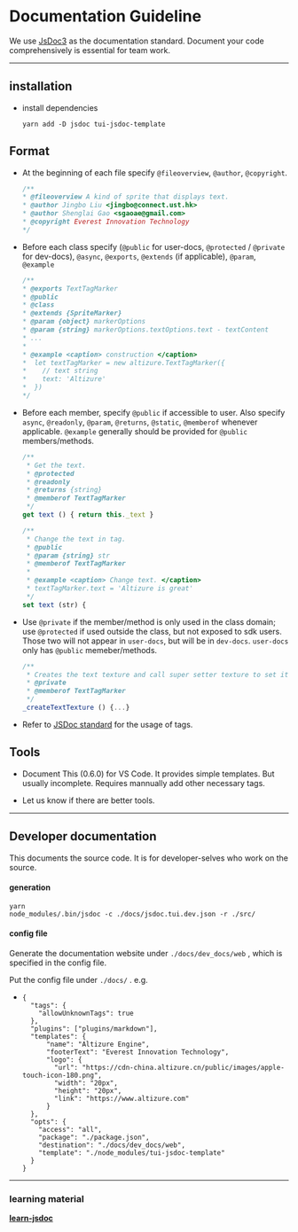 # Documentation Guideline

We use [JsDoc3](http://usejsdoc.org/) as the documentation standard. Document your code comprehensively is essential for team work.

---

## installation

* install dependencies
  ```
  yarn add -D jsdoc tui-jsdoc-template
  ```

## Format

* At the beginning of each file specify `@fileoverview`, `@author`, `@copyright`.

  ```js
  /**
  * @fileoverview A kind of sprite that displays text.
  * @author Jingbo Liu <jingbo@connect.ust.hk>
  * @author Shenglai Gao <sgaoae@gmail.com>
  * @copyright Everest Innovation Technology
  */
  ```

* Before each class specify \(`@public` for user-docs, `@protected` / `@private` for dev-docs\), `@async`, `@exports`, `@extends` \(if applicable\), `@param`, `@example`

  ```js
  /**
  * @exports TextTagMarker
  * @public
  * @class
  * @extends {SpriteMarker}
  * @param {object} markerOptions
  * @param {string} markerOptions.textOptions.text - textContent
  * ...
  * 
  * @example <caption> construction </caption>
  *  let textTagMarker = new altizure.TextTagMarker({
  *    // text string
  *    text: 'Altizure'
  *  })
  */
  ```

* Before each member, specify `@public` if accessible to user. Also specify `async`, `@readonly`, `@param`, `@returns`, `@static`, `@memberof` whenever applicable. `@example` generally should be provided for `@public` members/methods.

  ```js
  /**
   * Get the text.
   * @protected
   * @readonly
   * @returns {string}
   * @memberof TextTagMarker
   */
  get text () { return this._text }

  /**
   * Change the text in tag.
   * @public
   * @param {string} str
   * @memberof TextTagMarker
   * 
   * @example <caption> Change text. </caption>
   * textTagMarker.text = 'Altizure is great'
   */
  set text (str) {
  ```

* Use `@private` if the member/method is only used in the class domain; use `@protected` if used outside the class, but not exposed to sdk users. Those two will not appear in `user-docs`, but will be in `dev-docs`. `user-docs` only has `@public` memeber/methods.

  ```js
  /**
   * Creates the text texture and call super setter texture to set it
   * @private
   * @memberof TextTagMarker
   */
  _createTextTexture () {...}
  ```

* Refer to [JSDoc standard](http://usejsdoc.org/) for the usage of tags.

## Tools

* Document This \(0.6.0\) for VS Code. It provides simple templates. But usually incomplete. Requires mannually add other necessary tags.

* Let us know if there are better tools.

---

## Developer documentation

This documents the source code. It is for developer-selves who work on the source.

#### generation

```
yarn
node_modules/.bin/jsdoc -c ./docs/jsdoc.tui.dev.json -r ./src/
```

#### config file

Generate the documentation website under `./docs/dev_docs/web` , which is specified in the config file.

Put the config file under `./docs/` . e.g.

* ```
  {
    "tags": {
      "allowUnknownTags": true
    },
    "plugins": ["plugins/markdown"],
    "templates": {
        "name": "Altizure Engine",
        "footerText": "Everest Innovation Technology",
        "logo": {
          "url": "https://cdn-china.altizure.cn/public/images/apple-touch-icon-180.png",
          "width": "20px",
          "height": "20px",
          "link": "https://www.altizure.com"
        }
    },
    "opts": {
      "access": "all",
      "package": "./package.json",
      "destination": "./docs/dev_docs/web",
      "template": "./node_modules/tui-jsdoc-template"
    }
  }
  ```

---

### learning material

[**learn-jsdoc**](https://github.com/dwyl/learn-jsdoc)

